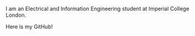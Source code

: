 I am an Electrical and Information Engineering student at Imperial College London.

Here is my GitHub!
